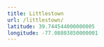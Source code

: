 ```yaml
---
title: Littlestown
url: /littlestown/
latitude: 39.744544000000005
longitude: -77.08803850000001
---
```

